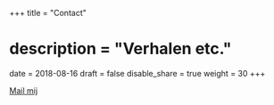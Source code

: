 +++
title = "Contact"

# description = "Verhalen etc."

date = 2018-08-16
draft = false
disable_share = true
weight = 30
+++

[Mail mij](mailto:renee.trentelman@gmail.com)
